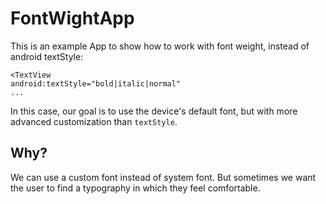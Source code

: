 # FontWightApp

This is an example App to show how to work with font weight, instead of android textStyle:

````
<TextView
android:textStyle="bold|italic|normal"
...
````

In this case, our goal is to use the device's default font, but with more advanced customization than `textStyle`.

 ## Why?

We can use a custom font instead of system font. But sometimes we want the user to find a typography in which they feel comfortable.